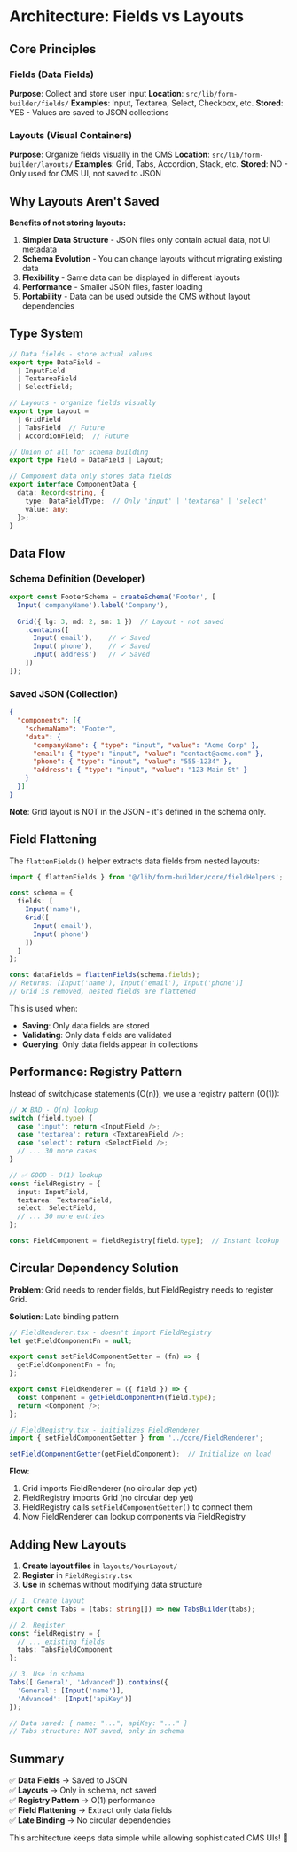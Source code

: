 # Architecture: Fields vs Layouts

## Core Principles

### Fields (Data Fields)
**Purpose**: Collect and store user input
**Location**: `src/lib/form-builder/fields/`
**Examples**: Input, Textarea, Select, Checkbox, etc.
**Stored**: YES - Values are saved to JSON collections

### Layouts (Visual Containers)
**Purpose**: Organize fields visually in the CMS
**Location**: `src/lib/form-builder/layouts/`
**Examples**: Grid, Tabs, Accordion, Stack, etc.
**Stored**: NO - Only used for CMS UI, not saved to JSON

## Why Layouts Aren't Saved

**Benefits of not storing layouts:**
1. **Simpler Data Structure** - JSON files only contain actual data, not UI metadata
2. **Schema Evolution** - You can change layouts without migrating existing data
3. **Flexibility** - Same data can be displayed in different layouts
4. **Performance** - Smaller JSON files, faster loading
5. **Portability** - Data can be used outside the CMS without layout dependencies

## Type System

```typescript
// Data fields - store actual values
export type DataField =
  | InputField
  | TextareaField  
  | SelectField;

// Layouts - organize fields visually
export type Layout =
  | GridField
  | TabsField  // Future
  | AccordionField;  // Future

// Union of all for schema building
export type Field = DataField | Layout;

// Component data only stores data fields
export interface ComponentData {
  data: Record<string, { 
    type: DataFieldType;  // Only 'input' | 'textarea' | 'select'
    value: any;
  }>;
}
```

## Data Flow

### Schema Definition (Developer)
```typescript
export const FooterSchema = createSchema('Footer', [
  Input('companyName').label('Company'),
  
  Grid({ lg: 3, md: 2, sm: 1 })  // Layout - not saved
    .contains([
      Input('email'),    // ✓ Saved
      Input('phone'),    // ✓ Saved  
      Input('address')   // ✓ Saved
    ])
]);
```

### Saved JSON (Collection)
```json
{
  "components": [{
    "schemaName": "Footer",
    "data": {
      "companyName": { "type": "input", "value": "Acme Corp" },
      "email": { "type": "input", "value": "contact@acme.com" },
      "phone": { "type": "input", "value": "555-1234" },
      "address": { "type": "input", "value": "123 Main St" }
    }
  }]
}
```

**Note**: Grid layout is NOT in the JSON - it's defined in the schema only.

## Field Flattening

The `flattenFields()` helper extracts data fields from nested layouts:

```typescript
import { flattenFields } from '@/lib/form-builder/core/fieldHelpers';

const schema = {
  fields: [
    Input('name'),
    Grid([
      Input('email'),
      Input('phone')
    ])
  ]
};

const dataFields = flattenFields(schema.fields);
// Returns: [Input('name'), Input('email'), Input('phone')]
// Grid is removed, nested fields are flattened
```

This is used when:
- **Saving**: Only data fields are stored
- **Validating**: Only data fields are validated
- **Querying**: Only data fields appear in collections

## Performance: Registry Pattern

Instead of switch/case statements (O(n)), we use a registry pattern (O(1)):

```typescript
// ❌ BAD - O(n) lookup
switch (field.type) {
  case 'input': return <InputField />;
  case 'textarea': return <TextareaField />;
  case 'select': return <SelectField />;
  // ... 30 more cases
}

// ✅ GOOD - O(1) lookup
const fieldRegistry = {
  input: InputField,
  textarea: TextareaField,
  select: SelectField,
  // ... 30 more entries
};

const FieldComponent = fieldRegistry[field.type];  // Instant lookup
```

## Circular Dependency Solution

**Problem**: Grid needs to render fields, but FieldRegistry needs to register Grid.

**Solution**: Late binding pattern

```typescript
// FieldRenderer.tsx - doesn't import FieldRegistry
let getFieldComponentFn = null;

export const setFieldComponentGetter = (fn) => {
  getFieldComponentFn = fn;
};

export const FieldRenderer = ({ field }) => {
  const Component = getFieldComponentFn(field.type);
  return <Component />;
};

// FieldRegistry.tsx - initializes FieldRenderer
import { setFieldComponentGetter } from '../core/FieldRenderer';

setFieldComponentGetter(getFieldComponent);  // Initialize on load
```

**Flow**:
1. Grid imports FieldRenderer (no circular dep yet)
2. FieldRegistry imports Grid (no circular dep yet)
3. FieldRegistry calls `setFieldComponentGetter()` to connect them
4. Now FieldRenderer can lookup components via FieldRegistry

## Adding New Layouts

1. **Create layout files** in `layouts/YourLayout/`
2. **Register** in `FieldRegistry.tsx`
3. **Use** in schemas without modifying data structure

```typescript
// 1. Create layout
export const Tabs = (tabs: string[]) => new TabsBuilder(tabs);

// 2. Register
const fieldRegistry = {
  // ... existing fields
  tabs: TabsFieldComponent
};

// 3. Use in schema
Tabs(['General', 'Advanced']).contains({
  'General': [Input('name')],
  'Advanced': [Input('apiKey')]
});

// Data saved: { name: "...", apiKey: "..." }
// Tabs structure: NOT saved, only in schema
```

## Summary

✅ **Data Fields** → Saved to JSON  
✅ **Layouts** → Only in schema, not saved  
✅ **Registry Pattern** → O(1) performance  
✅ **Field Flattening** → Extract only data fields  
✅ **Late Binding** → No circular dependencies  

This architecture keeps data simple while allowing sophisticated CMS UIs! 🎨
